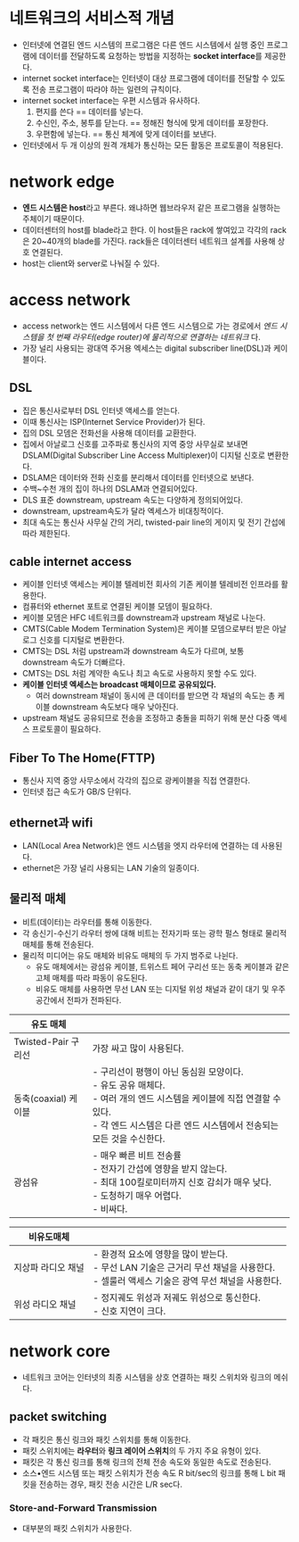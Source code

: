 # 네트워크의 서비스적 개념
- 인터넷에 연결된 엔드 시스템의 프로그램은 다른 엔드 시스템에서 실행 중인 프로그램에 데이터를 전달하도록 요청하는 방법을 지정하는 **socket interface**를 제공한다.
- internet socket interface는 인터넷이 대상 프로그램에 데이터를 전달할 수 있도록 전송 프로그램이 따라야 하는 일련의 규칙이다.
- internet socket interface는 우편 시스템과 유사하다.
	1. 편지를 쓴다 == 데이터를 넣는다.
	2. 수신인, 주소, 봉투를 닫는다. == 정해진 형식에 맞게 데이터를 포장한다.
	3. 우편함에 넣는다. == 통신 체계에 맞게 데이터를 보낸다.
- 인터넷에서 두 개 이상의 원격 개체가 통신하는 모든 활동은 프로토콜이 적용된다.
# network edge
- **엔드 시스템은 host**라고 부른다. 왜냐하면 웹브라우저 같은 프로그램을 실행하는 주체이기 때문이다.
- 데이터센터의 host를 blade라고 한다. 이 host들은 rack에 쌓여있고 각각의 rack은 20~40개의 blade를 가진다. rack들은 데이터센터 네트워크 설계를 사용해 상호 연결된다.
- host는 client와 server로 나눠질 수 있다.
# access network
- access network는 엔드 시스템에서 다른 엔드 시스템으로 가는 경로에서 _엔드 시스템을 첫 번째 라우터(edge router)에 물리적으로 연결하는 네트워크_ 다.
- 가장 널리 사용되는 광대역 주거용 엑세스는 digital subscriber line(DSL)과 케이블이다.
## DSL
- 집은 통신사로부터 DSL 인터넷 액세스를 얻는다.
- 이때 통신사는 ISP(Internet Service Provider)가 된다.
- 집의 DSL 모뎀은 전화선을 사용해 데이터를 교환한다. 
- 집에서 아날로그 신호를 고주파로 통신사의 지역 중앙 사무실로 보내면 DSLAM(Digital Subscriber Line Access Multiplexer)이 디지털 신호로 변환한다.
- DSLAM은 데이터와 전화 신호를 분리해서 데이터를 인터넷으로 보낸다.
- 수백~수천 개의 집이 하나의 DSLAM과 연결되어있다.
- DLS 표준 downstream, upstream 속도는 다양하게 정의되어있다.
- downstream, upstream속도가 달라 엑세스가 비대칭적이다.
- 최대 속도는 통신사 사무실 간의 거리, twisted-pair line의 게이지 및 전기 간섭에 따라 제한된다.
## cable internet access
- 케이블 인터넷 액세스는 케이블 텔레비전 회사의 기존 케이블 텔레비전 인프라를 활용한다.
- 컴퓨터와 ethernet 포트로 연결된 케이블 모뎀이 필요하다.
- 케이블 모뎀은 HFC 네트워크를 downstream과 upstream 채널로 나눈다.
- CMTS(Cable Modem Termination System)은 케이블 모뎀으로부터 받은 아날로그 신호를 디지털로 변환한다.
- CMTS는 DSL 처럼 upstream과 downstream 속도가 다르며, 보통 downstream 속도가 더빠르다.
- CMTS는 DSL 처럼 계약한 속도나 최고 속도로 사용하지 못할 수도 있다.
- **케이블 인터넷 엑세스는 broadcast 매체이므로 공유되있다.** 
	- 여러 downstream 채널이 동시에 큰 데이터를 받으면 각 채널의 속도는 총 케이블 downstream 속도보다 매우 낮아진다.
- upstream 채널도 공유되므로 전송을 조정하고 충돌을 피하기 위해 분산 다중 액세스 프로토콜이 필요하다.
## Fiber To The Home(FTTP)
- 통신사 지역 중앙 사무소에서 각각의 집으로 광케이블을 직접 연결한다.
- 인터넷 접근 속도가 GB/S 단위다.
## ethernet과 wifi
- LAN(Local Area Network)은 엔드 시스템을 엣지 라우터에 연결하는 데 사용된다.
- ethernet은 가장 널리 사용되는 LAN 기술의 일종이다.
## 물리적 매체
- 비트(데이터)는 라우터를 통해 이동한다.
- 각 송신기-수신기 라우터 쌍에 대해 비트는 전자기파 또는 광학 펄스 형태로 물리적 매체를 통해 전송된다.
- 물리적 미디어는 유도 매체와 비유도 매체의 두 가지 범주로 나뉜다. 
	- 유도 매체에서는 광섬유 케이블, 트위스트 페어 구리선 또는 동축 케이블과 같은 고체 매체를 따라 파동이 유도된다. 
	- 비유도 매체를 사용하면 무선 LAN 또는 디지털 위성 채널과 같이 대기 및 우주 공간에서 전파가 전파된다.

| 유도 매체            |                                                                                                                          |
| ---------------- | ------------------------------------------------------------------------------------------------------------------------ |
| Twisted-Pair 구리선 | 가장 싸고 많이 사용된다.                                                                                                           |
| 동축(coaxial) 케이블  | - 구리선이 평행이 아닌 동심원 모양이다.<br>- 유도 공유 매체다.<br>- 여러 개의 엔드 시스템을 케이블에 직접 연결할 수 있다.<br>- 각 엔드 시스템은 다른 엔드 시스템에서 전송되는 모든 것을 수신한다. |
| 광섬유              | - 매우 빠른 비트 전송률<br>- 전자기 간섭에 영향을 받지 않는다.<br>- 최대 100킬로미터까지 신호 감쇠가 매우 낮다.<br>- 도청하기 매우 어렵다.<br>- 비싸다.                      |

| 비유도매체      |                                                                                         |
| ---------- | --------------------------------------------------------------------------------------- |
| 지상파 라디오 채널 | - 환경적 요소에 영향을 많이 받는다.<br>- 무선 LAN 기술은 근거리 무선 채널을 사용한다.<br>- 셀룰러 액세스 기술은 광역 무선 채널을 사용한다. |
| 위성 라디오 채널  | - 정지궤도 위성과 저궤도 위성으로 통신한다.<br>- 신호 지연이 크다.                                               |
# network core
- 네트워크 코어는 인터넷의 최종 시스템을 상호 연결하는 패킷 스위치와 링크의 메쉬다.
## packet switching
- 각 패킷은 통신 링크와 패킷 스위치를 통해 이동한다.
- 패킷 스위치에는 **라우터**와 **링크 레이어 스위치**의 두 가지 주요 유형이 있다.
- 패킷은 각 통신 링크를 통해 링크의 전체 전송 속도와 동일한 속도로 전송된다.
- 소스•엔드 시스템 또는 패킷 스위치가 전송 속도 R bit/sec의 링크를 통해 L bit 패킷을 전송하는 경우, 패킷 전송 시간은 L/R sec다.
### Store-and-Forward Transmission
- 대부분의 패킷 스위치가 사용한다.